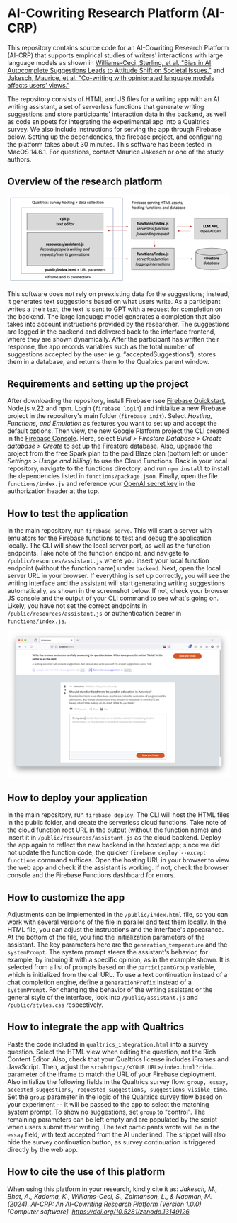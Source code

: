# AI-Cowriting Research Platform (AI-CRP)
This repository contains source code for an AI-Cowriting Research Platform (AI-CRP) that supports empirical studies of writers' interactions with large language models as shown in [Williams-Ceci, Sterling, et al. "Bias in AI Autocomplete Suggestions Leads to Attitude Shift on Societal Issues."](https://osf.io/preprints/psyarxiv/mhjn6) and [Jakesch, Maurice, et al. "Co-writing with opinionated language models affects users’ views."](https://dl.acm.org/doi/fullHtml/10.1145/3544548.3581196)

The repository consists of HTML and JS files for a writing app with an AI writing assistant, a set of serverless functions that generate writing suggestions and store participants' interaction data in the backend, as well as code snippets for integrating the experimental app into a Qualtrics survey. We also include instructions for serving the app through Firebase below. Setting up the dependencies, the firebase project, and configuring the platform takes about 30 minutes. This software has been tested in MacOS 14.6.1. For questions, contact Maurice Jakesch or one of the study authors.

## Overview of the research platform
![](https://github.com/mauricejk/ai-cowriting-research-platform/blob/main/architecture.png?raw=true)

This software does not rely on preexisting data for the suggestions; instead, it generates text suggestions based on what users write. As a participant writes a their text, the text is sent to GPT with a request for completion on the backend. The large language model generates a completion that also takes into account instructions provided by the researcher. The suggestions are logged in the backend and delivered back to the interface frontend, where they are shown dynamically. After the participant has written their response, the app records variables such as the total number of suggestions accepted by the user (e.g. “acceptedSuggestions“), stores them in a database, and returns them to the Qualtrics parent window.

## Requirements and setting up the project
After downloading the repository, install Firebase (see [Firebase Quickstart](https://firebase.google.com/docs/hosting/quickstart), Node.js v.22 and npm. Login (`firebase login`) and initialize a new Firebase project in the repository's main folder (`firebase init`). Select *Hosting, Functions, and Emulation* as features you want to set up and accept the default options. Then view, the new Google Platform project the CLI created in the [Firebase Console](https://console.firebase.google.com). Here, select *Build > Firestore Database > Create database > Create* to set up the Firestore database. Also, upgrade the project from the free Spark plan to the paid Blaze plan (bottom left or under *Settings > Usage and billing*) to use the Cloud Functions. Back in your local repository, navigate to the functions directory, and run `npm install` to install the dependencies listed in `functions/package.json`. Finally, open the file `functions/index.js` and reference your [OpenAI secret key](https://platform.openai.com/api-keys) in the authorization header at the top.

## How to test the application
In the main repository, run `firebase serve`. This will start a server with emulators for the Firebase functions to test and debug the application locally. The CLI will show the local server port, as well as the function endpoints. Take note of the function endpoint, and navigate to `/public/resources/assistant.js` where you insert your local function endpoint (without the function name) under `backend`. Next, open the local server URL in your browser. If everything is set up correctly, you will see the writing interface and the assistant will start generating writing suggestions automatically, as shown in the screenshot below. If not, check your browser JS console and the output of your CLI command to see what's going on. Likely, you have not set the correct endpoints in `/public/resources/assistant.js` or authentication bearer in `functions/index.js`.

![](https://github.com/mauricejk/ai-cowriting-research-platform/blob/main/screenshot.png?raw=true)

## How to deploy your application
In the main repository, run `firebase deploy`. The CLI will host the HTML files in the public folder, and create the serverless cloud functions. Take note of the cloud function root URL in the output (without the function name) and insert it in `/public/resources/assistant.js` as the cloud backend. Deploy the app again to reflect the new backend in the hosted app; since we did not update the function code, the quicker `firebase deploy --except functions` command suffices. Open the hosting URL in your browser to view the web app and check if the assistant is working. If not, check the browser console and the Firebase Functions dashboard for errors.

## How to customize the app
Adjustments can be implemented in the `/public/index.html` file, so you can work with several versions of the file in parallel and test them locally. In the HTML file, you can adjust the instructions and the interface's appearance. At the bottom of the file, you find the initialization parameters of the assistant. The key parameters here are the `generation_temperature` and the `systemPrompt`. The system prompt steers the assistant's behavior, for example, by imbuing it with a specific opinion, as in the example shown. It is selected from a list of prompts based on the `participantGroup` variable, which is initialized from the call URL. To use a text continuation instead of a chat completion engine, define a `generationPrefix` instead of a `systemPrompt`. For changing the behavior of the writing assistant or the general style of the interface, look into `/public/assistant.js` and `/public/styles.css` respectively.

## How to integrate the app with Qualtrics
Paste the code included in `qualtrics_integration.html` into a survey question. Select the HTML view when editing the question, not the Rich Content Editor. Also, check that your Qualtrics license includes iFrames and JavaScript. Then, adjust the `src=https://<YOUR URL>/index.html?rid=..` parameter of the iframe to match the URL of your Firebase deployment. Also initialize the following fields in the Qualtrics survey flow: `group, essay, accepted_suggestions, requested_suggestions, suggestions_visible_time`. Set the `group` parameter in the logic of the Qualtrics survey flow based on your experiment -- it will be passed to the app to select the matching system prompt. To show no suggestions, set  `group` to "control". The remaining parameters can be left empty and are populated by the script when users submit their writing. The text participants wrote will be in the `essay` field, with text accepted from the AI  underlined. The snippet will also hide the survey continuation button, as survey continuation is triggered directly by the web app.

## How to cite the use of this platform
When using this platform in your research, kindly cite it as: *Jakesch, M., Bhat, A., Kadoma, K., Williams-Ceci, S., Zalmanson, L., & Naaman, M. (2024). AI-CRP: An AI-Cowriting Research Platform (Version 1.0.0) [Computer software]. https://doi.org/10.5281/zenodo.13149126.*
